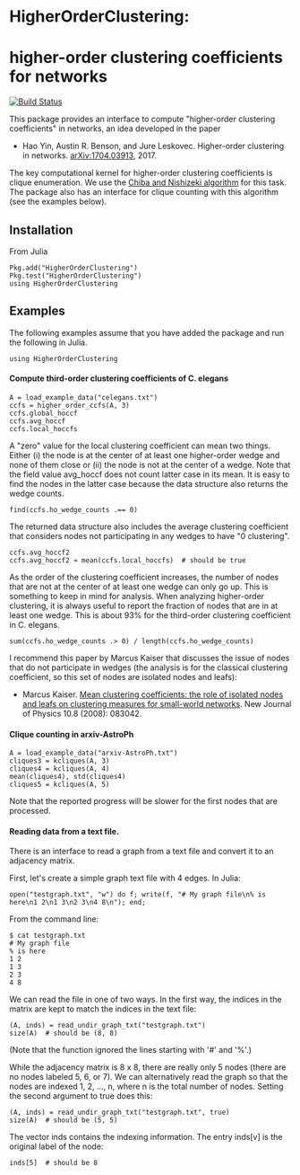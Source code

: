 # HigherOrderClustering:<br/>
# higher-order clustering coefficients for networks

[![Build Status](https://travis-ci.org/arbenson/HigherOrderClustering.jl.svg?branch=master)](https://travis-ci.org/arbenson/HigherOrderClustering.jl)

This package provides an interface to compute "higher-order clustering
coefficients" in networks, an idea developed in the paper

- Hao Yin, Austin R. Benson, and Jure Leskovec. Higher-order clustering in networks. [arXiv:1704.03913](https://arxiv.org/abs/1704.03913), 2017.

The key computational kernel for
higher-order clustering coefficients is clique enumeration. We use the
[Chiba and Nishizeki algorithm](http://www.ecei.tohoku.ac.jp/alg/nishizeki/sub/j/DVD/PDF_J/J053.pdf)
for this task. The package also has an interface for clique counting with this algorithm (see the examples below).

## Installation
From Julia
```
Pkg.add("HigherOrderClustering")
Pkg.test("HigherOrderClustering")
using HigherOrderClustering
```

## Examples
The following examples assume that you have added the package and run the following in Julia.
```
using HigherOrderClustering
```

#### Compute third-order clustering coefficients of C. elegans
```
A = load_example_data("celegans.txt")
ccfs = higher_order_ccfs(A, 3)
ccfs.global_hoccf
ccfs.avg_hoccf
ccfs.local_hoccfs
```

A "zero" value for the local clustering coefficient can mean two things. Either
(i) the node is at the center of at least one higher-order wedge and none of
them close or (ii) the node is not at the center of a wedge.  Note that the
field value avg_hoccf does not count latter case in its mean.  It is easy to
find the nodes in the latter case because the data structure also returns the
wedge counts.
```
find(ccfs.ho_wedge_counts .== 0)
```

The returned data structure also includes the average clustering coefficient
that considers nodes not participating in any wedges to have "0 clustering".
```
ccfs.avg_hoccf2
ccfs.avg_hoccf2 ≈ mean(ccfs.local_hoccfs)  # should be true
```

As the order of the clustering coefficient increases, the number of nodes
that are not at the center of at least one wedge can only go up. This is
something to keep in mind for analysis. When analyzing higher-order clustering,
it is always useful to report the fraction of nodes that are in at least one wedge.
This is about 93% for the third-order clustering coefficient in C. elegans.
```
sum(ccfs.ho_wedge_counts .> 0) / length(ccfs.ho_wedge_counts)
```

I recommend this paper by Marcus Kaiser that discusses the issue of nodes that do not participate
in wedges (the analysis is for the classical clustering coefficient, so this set of nodes are
isolated nodes and leafs):

- Marcus Kaiser. [Mean clustering coefficients: the role of isolated nodes and leafs on clustering measures for small-world networks](http://iopscience.iop.org/article/10.1088/1367-2630/10/8/083042). New Journal of Physics 10.8 (2008): 083042.



#### Clique counting in arxiv-AstroPh
```
A = load_example_data("arxiv-AstroPh.txt")
cliques3 = kcliques(A, 3)
cliques4 = kcliques(A, 4)
mean(cliques4), std(cliques4)
cliques5 = kcliques(A, 5)
```
Note that the reported progress will be slower for the first nodes that are
processed.

#### Reading data from a text file.
There is an interface to read a graph from a text file and convert it to
an adjacency matrix.

First, let's create a simple graph text file with 4 edges. In Julia:
```
open("testgraph.txt", "w") do f; write(f, "# My graph file\n% is here\n1 2\n1 3\n2 3\n4 8\n"); end;
```

From the command line:
```
$ cat testgraph.txt
# My graph file
% is here
1 2
1 3
2 3
4 8
```

We can read the file in one of two ways. In the first way, the indices in the
matrix are kept to match the indices in the text file:
```
(A, inds) = read_undir_graph_txt("testgraph.txt")
size(A)  # should be (8, 8)
```
(Note that the function ignored the lines starting with '#' and '%'.)

While the adjacency matrix is 8 x 8, there are really only 5 nodes (there are no
nodes labeled 5, 6, or 7). We can alternatively read the graph so that the nodes
are indexed 1, 2, ..., n, where n is the total number of nodes. Setting the second
argument to true does this:
```
(A, inds) = read_undir_graph_txt("testgraph.txt", true)
size(A)  # should be (5, 5)
```
The vector inds contains the indexing information. The entry
inds[v] is the original label of the node:
```
inds[5]  # should be 8
```
